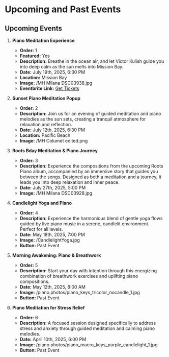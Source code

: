 # Upcoming and Past Events

## Upcoming Events

1. **Piano Meditation Experience**
   - **Order:** 1
   - **Featured:** Yes
   - **Description:** Breathe in the ocean air, and let Victor Kulish guide you into deep calm as the sun melts into Mission Bay.
   - **Date:** July 19th, 2025, 6:30 PM
   - **Location:** Mission Bay
   - **Image:** /MH Milana DSC03938.jpg
   - **Eventbrite Link:** [Get Tickets](https://www.eventbrite.com/e/mind-harmony-presents-victor-kulish-piano-meditation-experience-tickets-1418832870309?aff=oddtdtcreator)

2. **Sunset Piano Meditation Popup**
   - **Order:** 2
   - **Description:** Join us for an evening of guided meditation and piano melodies as the sun sets, creating a tranquil atmosphere for relaxation and reflection.
   - **Date:** July 12th, 2025, 6:30 PM
   - **Location:** Pacific Beach
   - **Image:** /MH Columet edited.png

3. **Roots Bday Meditation & Piano Journey**
   - **Order:** 3
   - **Description:** Experience the compositions from the upcoming Roots Piano album, accompanied by an immersive story that guides you between the songs. Designed as both a meditation and a journey, it leads you into deep relaxation and inner peace.
   - **Date:** July 27th, 2025, 5:00 PM
   - **Image:** /MH Milana DSC03928.jpg


4. **Candlelight Yoga and Piano**
   - **Order:** 4
   - **Description:** Experience the harmonious blend of gentle yoga flows guided by live piano music in a serene, candlelit environment. Perfect for all levels.
   - **Date:** May 18th, 2025, 7:00 PM
   - **Image:** /CandlelightYoga.jpg
   - **Button:** Past Event

5. **Morning Awakening: Piano & Breathwork**
   - **Order:** 5
   - **Description:** Start your day with intention through this energizing combination of breathwork exercises and uplifting piano compositions.
   - **Date:** May 12th, 2025, 8:00 AM
   - **Image:** /piano photos/piano_keys_tricolor_nocandle_1.jpg
   - **Button:** Past Event

6. **Piano Meditation for Stress Relief**
   - **Order:** 6
   - **Description:** A focused session designed specifically to address stress and anxiety through guided meditation and calming piano melodies.
   - **Date:** April 10th, 2025, 6:00 PM
   - **Image:** /piano photos/piano_macro_keys_purple_candlelight_1.jpg
   - **Button:** Past Event 